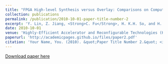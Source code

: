 ```yaml
---
title: "FPGA High-level Synthesis versus Overlay: Comparisons on Computation Kernels"
collection: publications
permalink: /publication/2010-10-01-paper-title-number-2
excerpt: 'Y. Lin, Z. Jiang, <Strong>C. Fu</Strong>, H. K.H. So, and H. Yang'
date: 2010-10-01
venue: 'Highly-Efficient Accelerator and Reconfigurable Technologies (HEART), 2017'
paperurl: 'http://academicpages.github.io/files/paper2.pdf'
citation: 'Your Name, You. (2010). &quot;Paper Title Number 2.&quot; <i>Journal 1</i>. 1(2).'
---
```

<!-- This paper is about the number 2. The number 3 is left for future work.
 -->
[Download paper here](https://chengfu0118.github.io/files/HEART2016.pdf)

<!-- Recommended citation: Your Name, You. (2010). "Paper Title Number 2." <i>Journal 1</i>. 1(2). -->